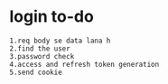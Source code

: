   # login to-do
    1.req body se data lana h
    2.find the user
    3.password check
    4.access and refresh token generation
    5.send cookie